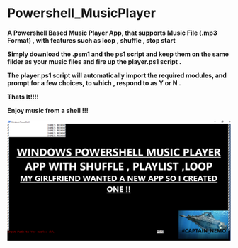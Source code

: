 # Powershell_MusicPlayer
<p><b>A Powershell Based Music Player App, that supports  Music File (.mp3 Format) , with features such as loop , shuffle , stop start</p></b>


<p><b>  Simply download the .psm1 and the ps1 script and keep them on the same filder as your music files and fire up the player.ps1 script .</p></b>
<p><b>  The player.ps1 script will automatically import the required modules, and prompt for a few choices, to which , respond to as Y or N .</p></b>
  <p><b>Thats It!!!!</p></b>
  
 <p><b> Enjoy music from a shell !!!<p><b>
  <a href="https://youtu.be/lBihVHO2t1I" rel="nofollow">
<img src="https://github.com/1captainnemo1/Powershell_MusicPlayer/blob/master/musicpowerlogo.png?raw=true" alt="to_video" style="max-width:100%;">
 </a>
  
